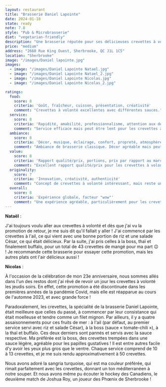 ```yaml
---
layout: restaurant
title: "Brasserie Daniel Lapointe"
date: 2024-01-18
state: ready
note: 7.8
style: "Pub & Microbrasserie"
diet: "vegetarian-friendly"
description: "Une brasserie réputée pour ses délicieuses crevettes à volonté les jeudis soirs !"
price: "medium"
address: "2660 Rue King Ouest, Sherbrooke, QC J1L 1C5"
location: "Sherbrooke"
image: "/images/Daniel lapointe.jpg"
images:
  - image: "/images/Daniel Lapointe Natael.jpg"
  - image: "/images/Daniel Lapointe Natael_2.jpg"
  - image: "/images/Daniel Lapointe Nicolas.jpg"
  - image: "/images/Daniel Lapointe Nicolas_2.jpg"

ratings:
  food:
    score: 8
    criteria: 'Goût, fraîcheur, cuisson, présentation, créativité'
    comment: "Crevettes à volonté excellentes avec différentes sauces."
  service:
    score: 8
    criteria: 'Rapidité, amabilité, professionnalisme, attention aux détails'
    comment: "Service efficace mais peut être lent pour les crevettes à volonté. Personnel parfois débordé."
  ambiance:
    score: 8
    criteria: 'Décor, musique, éclairage, confort, propreté, atmosphère générale'
    comment: "Ambiance de brasserie classique. Décor agréable mais peut être bruyant en heure de pointe."
  value:
    score: 8
    criteria: 'Rapport qualité/prix, portions, prix par rapport au marché'
    comment: "Excellent rapport qualité/prix pour les crevettes à volonté. Prix réguliers corrects."
  originality:
    score: 7
    criteria: 'Innovation, créativité, authenticité'
    comment: "Concept de crevettes à volonté intéressant, mais reste une brasserie classique."
  overall:
    score: 8
    criteria: 'Expérience globale, facteur "wow"'
    comment: "Une expérience agréable, particulièrement pour les crevettes à volonté. Bonne brasserie et bonnes consommations."
---
```




<strong>Nataël</strong> :

J'ai toujours voulu aller aux crevettes à volonté et dès que j'ai vu la promotion de retour, je me suis dit qu'il fallait y aller ! J'ai commencé par les crevettes à l'ail, ce qui vient avec une bonne portion de riz et une salade César, ce qui était délicieux. Par la suite, j'ai pris celles à la boss, thaï et finalement buffalo, pour un total de 43 crevettes de mangé pour ma part 😉 ! Je recommande cette brasserie pour essayer cette promotion, mais les autres plats ont l'air délicieux aussi !

<strong>Nicolas</strong> :

À l'occasion de la célébration de mon 23e anniversaire, nous sommes allés dans l'un des restos dont j'ai rêvé de revoir un jour les crevettes à volonté les jeudis soirs. En effet, cette promotion a été discontinuée dans les premières années de la pandémie Covid, mais elle est réapparue au cours de l'automne 2023, et avec grande force !

Paradoxalement, les crevettes, la spécialité de la brasserie Daniel Lapointe, était meilleure que celles du passé, à commencer par leur consistance qui était moelleuse et tendre comme un filet mignon. Par ailleurs, il y a quatre assaisonnements pour ces fruits de mer : à l'ail (par défaut, au premier service servi avec riz et salade César), à la boss (sauce « tomate-chili »), à la thaï et buffalo. Ces deux derniers sont pannés et servis avec la sauce respective. Ma préférée est la boss, des crevettes trempées dans une sauce légère, agréable pour les papilles gustatives ! Il est entre autres facile d'y avoir les yeux plus gros que le ventre. Chaque service comprend de 10 à 13 crevettes, et je me suis rendu approximativement à 50 crevettes.

Nous avons adoré la sangria turquoise, qui est ma couleur préférée, qui rimait parfaitement avec les crevettes, donnant un ton méditerranéen à notre souper. Et nous avons même pu écouter le hockey des Canadiens, le deuxième match de Joshua Roy, un joueur des Phœnix de Sherbrooke !